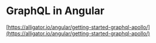 # GraphQL in Angular

[https://alligator.io/angular/getting-started-graphql-apollo/](https://alligator.io/angular/getting-started-graphql-apollo/)

